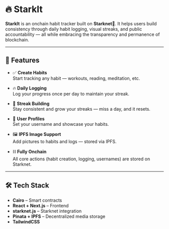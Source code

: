 # 🔥 StarkIt

**StarkIt** is an onchain habit tracker built on **Starknet🚀**. It helps users build consistency through daily habit logging, visual streaks, and public accountability — all while embracing the transparency and permanence of blockchain.

---

## 🚀 Features

- ✅ **Create Habits**  
  Start tracking any habit — workouts, reading, meditation, etc.

- 🔥 **Daily Logging**  
  Log your progress once per day to maintain your streak.

- 🌱 **Streak Building**  
  Stay consistent and grow your streaks — miss a day, and it resets.

- 👤 **User Profiles**  
  Set your username and showcase your habits.

- 🖼️ **IPFS Image Support**  
  Add pictures to habits and logs — stored via IPFS.

- ⛓️ **Fully Onchain**  
  All core actions (habit creation, logging, usernames) are stored on Starknet.

---

## 🛠 Tech Stack

- **Cairo** – Smart contracts
- **React + Next.js** – Frontend
- **starknet.js** – Starknet integration
- **Pinata + IPFS** – Decentralized media storage
- **TailwindCSS**
